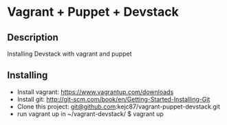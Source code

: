 # Vagrant + Puppet + Devstack
## Description
Installing Devstack with vagrant and puppet
## Installing
* Install vagrant: https://www.vagrantup.com/downloads
* Install git: http://git-scm.com/book/en/Getting-Started-Installing-Git
* Clone this project: git@github.com:kejc87/vagrant-puppet-devstack.git
* run vagrant up in
    ~/vagrant-devstack/ $ vagrant up
